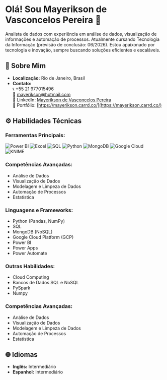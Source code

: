# Olá! Sou Mayerikson de Vasconcelos Pereira 🚀

 Analista de dados com experiência em análise de dados, visualização de informações e automação de processos. Atualmente cursando Tecnologia da Informação  (previsão de conclusão: 06/2026). Estou apaixonado por tecnologia e inovação, sempre buscando soluções eficientes e escaláveis.

## 📝 Sobre Mim

- **Localização:** Rio de Janeiro, Brasil  
- **Contato:**  
  📞 +55 21 977015496  
  📧 mayerikson@hotmail.com  
  🔗 LinkedIn: [Mayerikson de Vasconcelos Pereira](https://www.linkedin.com/in/mayerikson/)  
  💼 Portfólio: [https://mayerikson.carrd.co/](https://mayerikson.carrd.co/)



## ⚙️ Habilidades Técnicas

### Ferramentas Principais:
![Power BI](https://img.shields.io/badge/Power%20BI-F2C811?style=for-the-badge&logo=powerbi&logoColor=white)
![Excel](https://img.shields.io/badge/Microsoft_Excel-217346?style=for-the-badge&logo=microsoft-excel&logoColor=ffffff)
![SQL](https://img.shields.io/badge/SQL-025E8C?style=for-the-badge&logo=mysql&logoColor=white)
![Python](https://img.shields.io/badge/Python-3776AB?style=for-the-badge&logo=python&logoColor=white)
![MongoDB](https://img.shields.io/badge/MongoDB-4EA94B?style=for-the-badge&logo=mongodb&logoColor=white)
![Google Cloud](https://img.shields.io/badge/Google_Cloud-4285F4?style=for-the-badge&logo=google-cloud&logoColor=white)
![KNIME](https://img.shields.io/badge/KNIME-FFCC00?style=for-the-badge&logo=knime&logoColor=000000)


### Competências Avançadas:
- Análise de Dados
- Visualização de Dados
- Modelagem e Limpeza de Dados
- Automação de Processos
- Estatística

### Linguagens e Frameworks:

- Python (Pandas, NumPy)
- SQL
- MongoDB (NoSQL)
- Google Cloud Platform (GCP)
- Power BI
- Power Apps
- Power Automate

### Outras Habilidades:
- Cloud Computing
- Bancos de Dados SQL e NoSQL
- PySpark
- Numpy

### Competências Avançadas:

- Análise de Dados
- Visualização de Dados
- Modelagem e Limpeza de Dados
- Automação de Processos
- Estatística




## 🌐 Idiomas
- **Inglês:** Intermediário
- **Espanhol:** Intermediário







